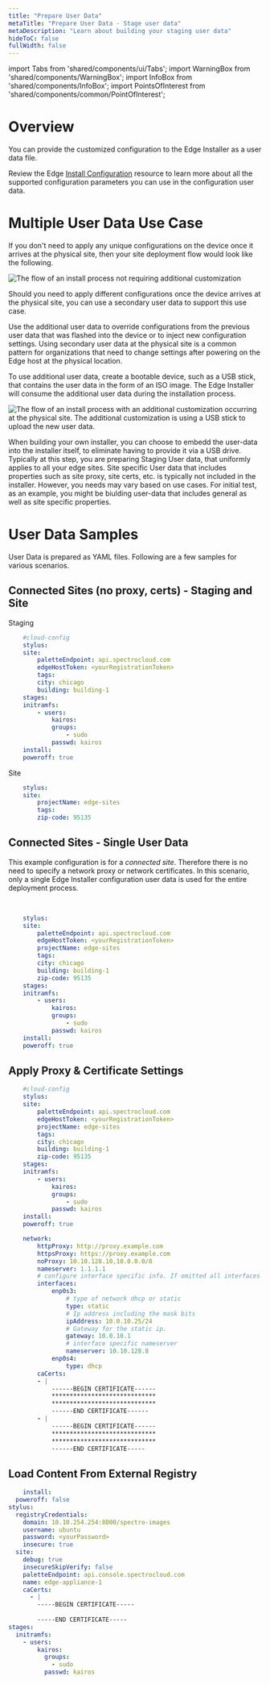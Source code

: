 ```yaml
---
title: "Prepare User Data"
metaTitle: "Prepare User Data - Stage user data"
metaDescription: "Learn about building your staging user data"
hideToC: false
fullWidth: false
---
```


import Tabs from 'shared/components/ui/Tabs';
import WarningBox from 'shared/components/WarningBox';
import InfoBox from 'shared/components/InfoBox';
import PointsOfInterest from 'shared/components/common/PointOfInterest';

# Overview

 You can provide the customized configuration to the Edge Installer as a user data file.

<InfoBox>

Review the Edge [Install Configuration](/clusters/edge/edge-configuration/installer-reference) resource to learn more about all the supported configuration parameters you can use in the configuration user data.

</InfoBox>

# Multiple User Data Use Case

If you don't need to apply any unique configurations on the device once it arrives at the physical site, then your site deployment flow would look like the following.

![The flow of an install process not requiring additional customization](/clusters_site-deployment_prepare-edge-configuration_install-flow.png)

Should you need to apply different configurations once the device arrives at the physical site, you can use a secondary user data to support this use case.

Use the additional user data to override configurations from the previous user data that was flashed into the device or to inject new configuration settings. Using secondary user data at the physical site is a common pattern for organizations that need to change settings after powering on the Edge host at the physical location.

To use additional user data, create a bootable device, such as a USB stick, that contains the user data in the form of an ISO image. The Edge Installer will consume the additional user data during the installation process.

![The flow of an install process with an additional customization occurring at the physical site. The additional customization is using a USB stick to upload the new user data.](/clusters_site-deployment_prepare-edge-configuration_install-flow-with-more-user-data.png)

When building your own installer, you can choose to embedd the user-data into the installer itself, to eliminate having to provide it via a USB drive. Typically at this step, you are preparing Staging User data, that uniformly applies to all your edge sites. Site specific User data that includes properties such as site proxy, site certs, etc. is typically not included in the installer. However, you needs may vary based on use cases. For initial test, as an example, you might be biulding user-data that includes general as well as site specific properties.

# User Data Samples

User Data is prepared as YAML files. Following are a few samples for various scenarios.

## Connected Sites (no proxy, certs) - Staging and Site

Staging

```yaml
    #cloud-config
    stylus:
    site:
        paletteEndpoint: api.spectrocloud.com
        edgeHostToken: <yourRegistrationToken>
        tags:
        city: chicago
        building: building-1
    stages:
    initramfs:
        - users:
            kairos:
            groups:
                - sudo
            passwd: kairos
    install:
    poweroff: true
```

Site

```yaml
    stylus:
    site:
        projectName: edge-sites
        tags:
        zip-code: 95135
```

## Connected Sites - Single User Data

This example configuration is for a *connected site*. Therefore there is no need to specify a network proxy or network certificates.
In this scenario, only a single Edge Installer configuration user data is used for the entire deployment process.

<br />

```yaml
    stylus:
    site:
        paletteEndpoint: api.spectrocloud.com
        edgeHostToken: <yourRegistrationToken>
        projectName: edge-sites
        tags:
        city: chicago
        building: building-1
        zip-code: 95135
    stages:
    initramfs:
        - users:
            kairos:
            groups:
                - sudo
            passwd: kairos
    install:
    poweroff: true
```

## Apply Proxy & Certificate Settings 

```yaml
    #cloud-config
    stylus:
    site:
        paletteEndpoint: api.spectrocloud.com
        edgeHostToken: <yourRegistrationToken>
        projectName: edge-sites
        tags:
        city: chicago
        building: building-1
        zip-code: 95135
    stages:
    initramfs:
        - users:
            kairos:
            groups:
                - sudo
            passwd: kairos
    install:
    poweroff: true

    network:
        httpProxy: http://proxy.example.com
        httpsProxy: https://proxy.example.com
        noProxy: 10.10.128.10,10.0.0.0/8    
        nameserver: 1.1.1.1
        # configure interface specific info. If omitted all interfaces will default to dhcp
        interfaces:
            enp0s3:
                # type of network dhcp or static
                type: static
                # Ip address including the mask bits
                ipAddress: 10.0.10.25/24
                # Gateway for the static ip.
                gateway: 10.0.10.1
                # interface specific nameserver
                nameserver: 10.10.128.8
            enp0s4:
                type: dhcp 
        caCerts:
        - |
            ------BEGIN CERTIFICATE------
            *****************************
            *****************************
            ------END CERTIFICATE------
        - |
            ------BEGIN CERTIFICATE------
            *****************************
            *****************************
            ------END CERTIFICATE-----
```

## Load Content From External Registry

```yaml
    install:
  poweroff: false
stylus:
  registryCredentials:
    domain: 10.10.254.254:8000/spectro-images
    username: ubuntu
    password: <yourPassword>
    insecure: true
  site:
    debug: true
    insecureSkipVerify: false
    paletteEndpoint: api.console.spectrocloud.com
    name: edge-appliance-1
    caCerts:
      - |
        -----BEGIN CERTIFICATE-----
        
        -----END CERTIFICATE-----
stages:
  initramfs:
    - users:
        kairos:
          groups:
            - sudo
          passwd: kairos
```
